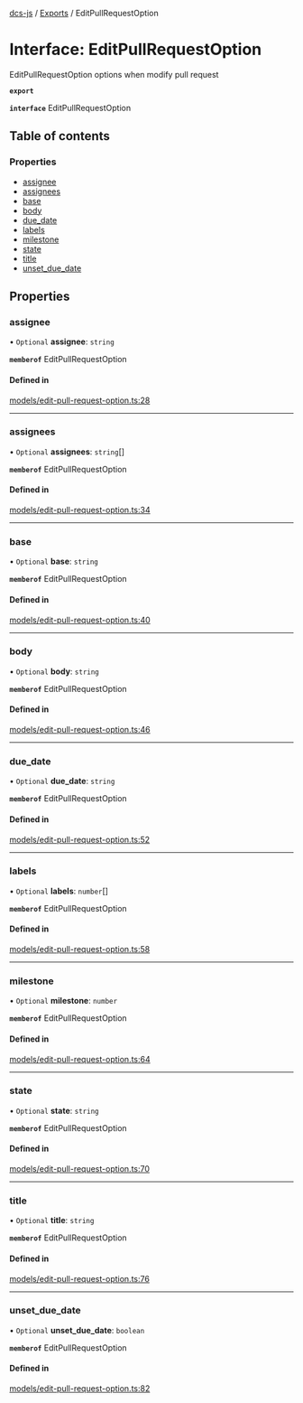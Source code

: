 [dcs-js](../README.md) / [Exports](../modules.md) / EditPullRequestOption

# Interface: EditPullRequestOption

EditPullRequestOption options when modify pull request

**`export`**

**`interface`** EditPullRequestOption

## Table of contents

### Properties

- [assignee](EditPullRequestOption.md#assignee)
- [assignees](EditPullRequestOption.md#assignees)
- [base](EditPullRequestOption.md#base)
- [body](EditPullRequestOption.md#body)
- [due\_date](EditPullRequestOption.md#due_date)
- [labels](EditPullRequestOption.md#labels)
- [milestone](EditPullRequestOption.md#milestone)
- [state](EditPullRequestOption.md#state)
- [title](EditPullRequestOption.md#title)
- [unset\_due\_date](EditPullRequestOption.md#unset_due_date)

## Properties

### <a id="assignee" name="assignee"></a> assignee

• `Optional` **assignee**: `string`

**`memberof`** EditPullRequestOption

#### Defined in

[models/edit-pull-request-option.ts:28](https://github.com/unfoldingWord/dcs-js/blob/09d5a5e/models/edit-pull-request-option.ts#L28)

___

### <a id="assignees" name="assignees"></a> assignees

• `Optional` **assignees**: `string`[]

**`memberof`** EditPullRequestOption

#### Defined in

[models/edit-pull-request-option.ts:34](https://github.com/unfoldingWord/dcs-js/blob/09d5a5e/models/edit-pull-request-option.ts#L34)

___

### <a id="base" name="base"></a> base

• `Optional` **base**: `string`

**`memberof`** EditPullRequestOption

#### Defined in

[models/edit-pull-request-option.ts:40](https://github.com/unfoldingWord/dcs-js/blob/09d5a5e/models/edit-pull-request-option.ts#L40)

___

### <a id="body" name="body"></a> body

• `Optional` **body**: `string`

**`memberof`** EditPullRequestOption

#### Defined in

[models/edit-pull-request-option.ts:46](https://github.com/unfoldingWord/dcs-js/blob/09d5a5e/models/edit-pull-request-option.ts#L46)

___

### <a id="due_date" name="due_date"></a> due\_date

• `Optional` **due\_date**: `string`

**`memberof`** EditPullRequestOption

#### Defined in

[models/edit-pull-request-option.ts:52](https://github.com/unfoldingWord/dcs-js/blob/09d5a5e/models/edit-pull-request-option.ts#L52)

___

### <a id="labels" name="labels"></a> labels

• `Optional` **labels**: `number`[]

**`memberof`** EditPullRequestOption

#### Defined in

[models/edit-pull-request-option.ts:58](https://github.com/unfoldingWord/dcs-js/blob/09d5a5e/models/edit-pull-request-option.ts#L58)

___

### <a id="milestone" name="milestone"></a> milestone

• `Optional` **milestone**: `number`

**`memberof`** EditPullRequestOption

#### Defined in

[models/edit-pull-request-option.ts:64](https://github.com/unfoldingWord/dcs-js/blob/09d5a5e/models/edit-pull-request-option.ts#L64)

___

### <a id="state" name="state"></a> state

• `Optional` **state**: `string`

**`memberof`** EditPullRequestOption

#### Defined in

[models/edit-pull-request-option.ts:70](https://github.com/unfoldingWord/dcs-js/blob/09d5a5e/models/edit-pull-request-option.ts#L70)

___

### <a id="title" name="title"></a> title

• `Optional` **title**: `string`

**`memberof`** EditPullRequestOption

#### Defined in

[models/edit-pull-request-option.ts:76](https://github.com/unfoldingWord/dcs-js/blob/09d5a5e/models/edit-pull-request-option.ts#L76)

___

### <a id="unset_due_date" name="unset_due_date"></a> unset\_due\_date

• `Optional` **unset\_due\_date**: `boolean`

**`memberof`** EditPullRequestOption

#### Defined in

[models/edit-pull-request-option.ts:82](https://github.com/unfoldingWord/dcs-js/blob/09d5a5e/models/edit-pull-request-option.ts#L82)
